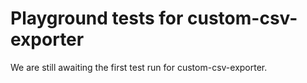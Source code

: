 # Playground tests for custom-csv-exporter
We are still awaiting the first test run for custom-csv-exporter.
